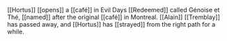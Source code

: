 [[Hortus]] [[opens]] a [[café]] in Evil Days [[Redeemed]] called Génoise et Thé, [[named]] after the original [[café]] in Montreal. [[Alain]] [[Tremblay]] has passed away, and [[Hortus]] has [[strayed]] from the right path for a while.